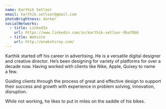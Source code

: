 ```yaml
---
name: Karthik Setloor
email: karthik.setloor@gmail.com
photoBrightness: darker
socialNetworks:
  - title: LinkedIn
    url: https://www.linkedin.com/in/karthik-setloor-9ba70b6
  - title: Website
    url: http://enakshiroy.com/
---
```


Karthik started off his career in advertising. He is a versatile digital designer and creative director. He’s been designing for variety of platforms for over a decade now. Having worked with clients like Nike, Apple, Quixey to name a few.

Guiding clients through the process of great and effective design to support their success and growth with experience in problem solving, innovation, disruption.

While not working, he likes to put in miles on the saddle of his bikes.
